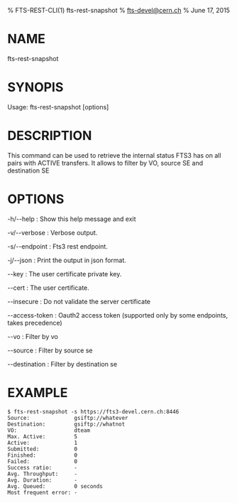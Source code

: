 % FTS-REST-CLI(1) fts-rest-snapshot
% fts-devel@cern.ch
% June 17, 2015
# NAME

fts-rest-snapshot

# SYNOPIS

Usage: fts-rest-snapshot [options]

# DESCRIPTION

This command can be used to retrieve the internal status FTS3 has on all pairs with ACTIVE transfers.
It allows to filter by VO, source SE and destination SE


# OPTIONS

-h/--help
:	Show this help message and exit

-v/--verbose
:	Verbose output. 

-s/--endpoint
:	Fts3 rest endpoint. 

-j/--json
:	Print the output in json format. 

--key
:	The user certificate private key. 

--cert
:	The user certificate. 

--insecure
:	Do not validate the server certificate

--access-token
:	Oauth2 access token (supported only by some endpoints, takes precedence)

--vo
:	Filter by vo

--source
:	Filter by source se

--destination
:	Filter by destination se

# EXAMPLE
```
$ fts-rest-snapshot -s https://fts3-devel.cern.ch:8446
Source:              gsiftp://whatever
Destination:         gsiftp://whatnot
VO:                  dteam
Max. Active:         5
Active:              1
Submitted:           0
Finished:            0
Failed:              0
Success ratio:       -
Avg. Throughput:     -
Avg. Duration:       -
Avg. Queued:         0 seconds
Most frequent error: -

```
